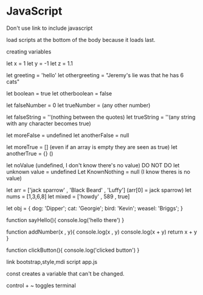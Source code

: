 # JavaScript

Don't use link to include javascript
<script src="app.js"></script>
load scripts at the bottom of the body because it loads last.

creating variables
<!-- primitive data type -->
<!-- numbers -->
let x = 1
let y = -1
let z = 1.1

<!-- strings(' ' or " ") -->
let greeting = 'hello'
let othergreeting = "Jeremy's lie was that he has 6 cats"

<!-- booleans -->
let boolean = true
let otherboolean = false

<!-- truthy falsey -->
let falseNumber = 0
let trueNumber = (any other number)

let falseString = ''(nothing between the quotes)
let trueString = ''(any string with any character becomes true)

let moreFalse = undefined
let anotherFalse = null

let moreTrue = [] (even if an array is empty they are seen as true)
let anotherTrue = {} ()

<!-- no values -->
let noValue (undefined, I don't know there's no value)
DO NOT DO let unknown value = undefined
Let KnownNothing = null (I know theres is no value)

<!-- //SECTION - reference data types -->
let arr = ['jack sparrow' , 'Black Beard' , 'Luffy']
(arr[0] = jack sparrow)
let nums = [1,3,6,8]
let mixed = ['howdy' , 589 , true]

<!-- Object store data using Key : VALUE pairs (order is irrelevant)-->
let obj = {
  dog: 'Dipper';
  cat: 'Georgie';
  bird: 'Kevin';
  weasel: 'Briggs';
}

<!-- //!SECTION functions -->
<!-- functions are blocks of code to store and run later -->
function sayHello(){
  console.log('hello there')
}

<!-- Parameters -->
<!-- temporary variables accessible to only this function while it's executing -->
function addNumber(x , y){
  console.log(x , y)
  console.log(x + y)
  return x + y
}

<!-- //SECTION - App Time -->
function clickButton(){
  console.log('clicked button')
}

link bootstrap,style,mdi
script app.js

const creates a variable that can't be changed.

control + ~ toggles terminal


